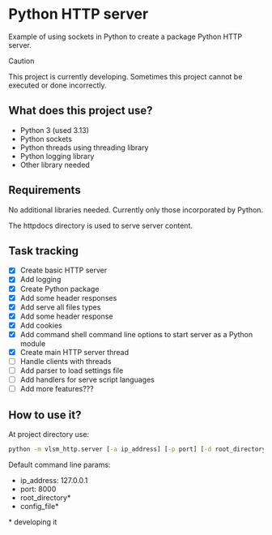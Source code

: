 # Python HTTP server

Example of using sockets in Python to create a package Python HTTP server.

> [!CAUTION]
> This project is currently developing.
> Sometimes this project cannot be executed or done incorrectly.

## What does this project use?
- Python 3  (used 3.13)
- Python sockets
- Python threads using threading library
- Python logging library
- Other library needed

## Requirements
No additional libraries needed. Currently only those incorporated by Python.

The httpdocs directory is used to serve server content.

## Task tracking
- [x] Create basic HTTP server
- [x] Add logging
- [x] Create Python package
- [x] Add some header responses
- [x] Add serve all files types
- [x] Add some header response
- [x] Add cookies
- [x] Add command shell command line options to start server as a Python module
- [x] Create main HTTP server thread
- [ ] Handle clients with threads
- [ ] Add parser to load settings file
- [ ] Add handlers for serve script languages
- [ ] Add more features???

## How to use it?
At project directory use:
```cmd
python -m vlsm_http.server [-a ip_address] [-p port] [-d root_directory]* [-c config_file]* [-h]
```
Default command line params:
- ip_address: 127.0.0.1
- port: 8000
- root_directory*
- config_file*

\* developing it

